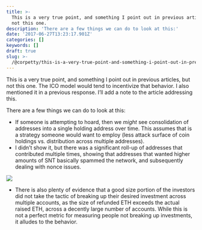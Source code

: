 ```yaml
---
title: >-
  This is a very true point, and something I point out in previous articles, but
  not this one.
description: 'There are a few things we can do to look at this:'
date: '2017-06-27T13:23:17.901Z'
categories: []
keywords: []
draft: true
slug: >-
  /@corpetty/this-is-a-very-true-point-and-something-i-point-out-in-previous-articles-but-not-this-one-c5048f0d379a
---
```


This is a very true point, and something I point out in previous articles, but not this one. The ICO model would tend to incentivize that behavior. I also mentioned it in a previous response. I’ll add a note to the article addressing this.

There are a few things we can do to look at this:

*   If someone is attempting to hoard, then we _might_ see consolidation of addresses into a single holding address over time. This assumes that is a strategy someone would want to employ (less attack surface of coin holdings vs. distribution across multiple addresses).
*   I didn’t show it, but there was a significant roll-up of addresses that contributed multiple times, showing that addresses that wanted higher amounts of SNT basically spammed the network, and subsequently dealing with nonce issues.

![](/home/petty/Downloads/medium-export/posts/md_1632507099173/img/1__w4gSx1__YXZbsJTQExPhlMQ.png)

*   There is also plenty of evidence that a good size portion of the investors did not take the tactic of breaking up their desired investment across multiple accounts, as the size of refunded ETH exceeds the actual raised ETH, across a decently large number of accounts. While this is not a perfect metric for measuring people not breaking up investments, it alludes to the behavior.